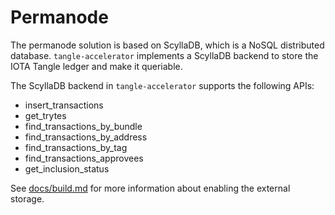 # Permanode

The permanode solution is based on ScyllaDB, which is a NoSQL distributed database. `tangle-accelerator` implements a ScyllaDB backend to store the IOTA Tangle ledger and make it queriable.

The ScyllaDB backend in `tangle-accelerator` supports the following APIs:

- insert_transactions
- get_trytes
- find_transactions_by_bundle
- find_transactions_by_address
- find_transactions_by_tag
- find_transactions_approvees
- get_inclusion_status

See [docs/build.md](docs/build.md) for more information about enabling the external storage.
